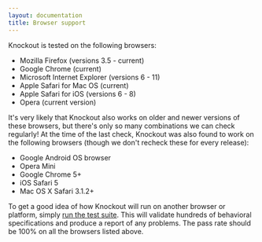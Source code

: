 ```yaml
---
layout: documentation
title: Browser support
---
```


Knockout is tested on the following browsers:

 * Mozilla Firefox (versions 3.5 - current)
 * Google Chrome (current)
 * Microsoft Internet Explorer (versions 6 - 11)
 * Apple Safari for Mac OS (current)
 * Apple Safari for iOS (versions 6 - 8)
 * Opera (current version)

It's very likely that Knockout also works on older and newer versions of these browsers, but there's only so many combinations we can check regularly! At the time of the last check, Knockout was also found to work on the following browsers (though we don't recheck these for every release):

 * Google Android OS browser
 * Opera Mini
 * Google Chrome 5+
 * iOS Safari 5
 * Mac OS X Safari 3.1.2+

To get a good idea of how Knockout will run on another browser or platform, simply [run the test suite](../spec/runner.html). This will validate hundreds of behavioral specifications and produce a report of any problems. The pass rate should be 100% on all the browsers listed above.
